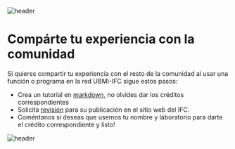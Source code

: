 
![header](/Tutoriales-IFC/assets/header.png)

# Compárte tu experiencia con la comunidad

Si quieres compartir tu experiencia con el resto de la comunidad al usar una función o programa en la red UBMI-IFC sigue estos pasos:

  - Crea un tutorial en [markdown](https://markdown.es/sintaxis-markdown/), no olvides dar los créditos correspondientes
  - Solicita [revisión](mailto:ubmi@ifc.unam.mx) para su publicación en el sitio web del IFC.
  - Coméntanos si deseas que usemos tu nombre y laboratorio para darte el crédito correspondiente y listo!

![header](/Tutoriales-IFC/assets/header.png)

